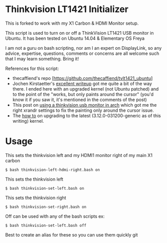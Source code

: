 # Thinkvision LT1421 Initializer

This is forked to work with my X1 Carbon & HDMI Monitor setup.

This script is used to turn on or off a ThinkVision LT1421 USB monitor in 
Ubuntu. It has been tested on Ubuntu 14.04 & Elementary OS Freya

I am not a guru on bash scripting, nor am I an expert on DisplayLink, so any
advice, expertise, questions, comments or concerns are all welcome such that
I may learn something. Bring it!

References for this script:

* thecaffiend's repo [https://github.com/thecaffiend/tvlt1421_ubuntu]
* Jochen Kirstaetter's [excellent writeup](http://jochen.kirstaetter.name/blog/linux/using-aoc-usb-monitor-in-ubuntu-1304-displaylink-e1649fwu.html) got me quite a bit of the way there. I ended here with an upgraded kernel (not Ubuntu patched) and to the point of the "works, but only paints around the cursor" (you'd know it if you saw it, it's mentioned in the comments of the post)
* This post on [using a thinkvision usb monitor in arch](https://bbs.archlinux.org/viewtopic.php?pid=1321200#p1321200) which got me the right xrandr settings to fix the painting only around the cursor issue. 
* The [how to](http://ubuntuhandbook.org/index.php/2013/11/linux-kernel-3-12-released-install-ubuntu-or-linux-mint/) on upgrading to the latest (3.12.0-031200-generic as of this writing) kernel.  


# Usage

This sets the thinkvision left and my HDMI1 monitor right of my main X1 carbon

    $ bash thinkvision-left-hdmi-right.bash on

This sets the thinkvision left

    $ bash thinkvision-set-left.bash on

This sets the thinkvision right

    $ bash thinkvision-set-right.bash on

Off can be used with any of the bash scripts
ex:

    $ bash thinkvision-set-left.bash off

Best to create an alias for these so you can use them quickly git

